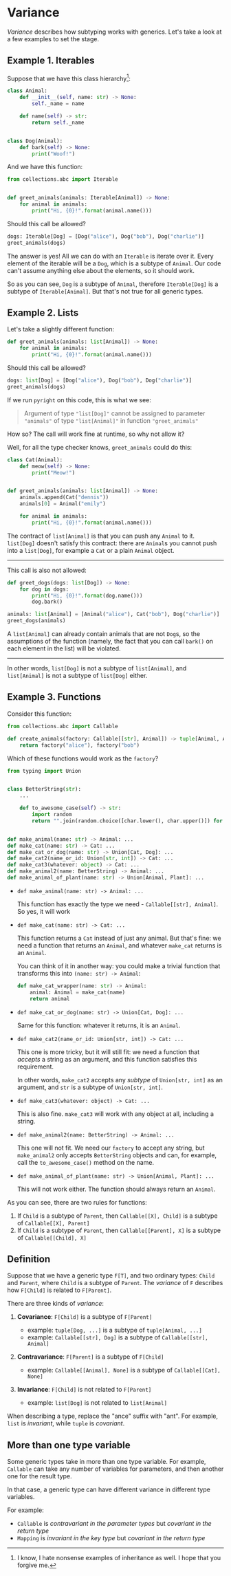 # Variance

_Variance_ describes how subtyping works with generics.
Let's take a look at a few examples to set the stage.

## Example 1. Iterables

Suppose that we have this class hierarchy[^1]:

```py
class Animal:
    def __init__(self, name: str) -> None:
        self._name = name

    def name(self) -> str:
        return self._name


class Dog(Animal):
    def bark(self) -> None:
        print("Woof!")
```

And we have this function:
```py
from collections.abc import Iterable


def greet_animals(animals: Iterable[Animal]) -> None:
    for animal in animals:
        print("Hi, {0}!".format(animal.name()))
```

Should this call be allowed?

```py
dogs: Iterable[Dog] = [Dog("alice"), Dog("bob"), Dog("charlie")]
greet_animals(dogs)
```

The answer is yes! All we can do with an `Iterable` is iterate over it.
Every element of the iterable will be a `Dog`, which is a subtype of `Animal`. Our code
can't assume anything else about the elements, so it should work.

So as you can see, `Dog` is a subtype of `Animal`, therefore `Iterable[Dog]` is a subtype of `Iterable[Animal]`.
But that's not true for all generic types.


## Example 2. Lists

Let's take a slightly different function:
```py
def greet_animals(animals: list[Animal]) -> None:
    for animal in animals:
        print("Hi, {0}!".format(animal.name()))
```

Should this call be allowed?

```py
dogs: list[Dog] = [Dog("alice"), Dog("bob"), Dog("charlie")]
greet_animals(dogs)
```

If we run `pyright` on this code, this is what we see:

> Argument of type `"list[Dog]"` cannot be assigned to parameter `"animals"` of type `"list[Animal]"` in function `"greet_animals"`

How so? The call will work fine at runtime, so why not allow it?

Well, for all the type checker knows, `greet_animals` could do this:

```py
class Cat(Animal):
    def meow(self) -> None:
        print("Meow!")


def greet_animals(animals: list[Animal]) -> None:
    animals.append(Cat("dennis"))
    animals[0] = Animal("emily")

    for animal in animals:
        print("Hi, {0}!".format(animal.name()))
```

The contract of `list[Animal]` is that you can push any `Animal` to it.
`list[Dog]` doesn't satisfy this contract: there are `Animal`s you cannot push
into a `list[Dog]`, for example a `Cat` or a plain `Animal` object.

---

This call is also not allowed:

```py
def greet_dogs(dogs: list[Dog]) -> None:
    for dog in dogs:
        print("Hi, {0}!".format(dog.name()))
        dog.bark()

animals: list[Animal] = [Animal("alice"), Cat("bob"), Dog("charlie")]
greet_dogs(animals)
```

A `list[Animal]` can already contain animals that are not
`Dog`s, so the assumptions of the function (namely, the fact that you can call
`bark()` on each element in the list) will be violated.

---

In other words, `list[Dog]` is not a subtype of `list[Animal]`, and `list[Animal]`
is not a subtype of `list[Dog]` either.


## Example 3. Functions

Consider this function:

```py
from collections.abc import Callable

def create_animals(factory: Callable[[str], Animal]) -> tuple[Animal, Animal]:
    return factory("alice"), factory("bob")
```

Which of these functions would work as the `factory`?
```py
from typing import Union


class BetterString(str):
    ...

    def to_awesome_case(self) -> str:
        import random
        return "".join(random.choice([char.lower(), char.upper()]) for char in self)


def make_animal(name: str) -> Animal: ...
def make_cat(name: str) -> Cat: ...
def make_cat_or_dog(name: str) -> Union[Cat, Dog]: ...
def make_cat2(name_or_id: Union[str, int]) -> Cat: ...
def make_cat3(whatever: object) -> Cat: ...
def make_animal2(name: BetterString) -> Animal: ...
def make_animal_of_plant(name: str) -> Union[Animal, Plant]: ...
```

- `def make_animal(name: str) -> Animal: ...`

    This function has exactly the type we need - `Callable[[str], Animal]`.
    So yes, it will work

- `def make_cat(name: str) -> Cat: ...`

    This function returns a `Cat` instead of just any animal. But that's fine:
    we need a function that returns an `Animal`, and whatever `make_cat` returns
    is an `Animal`.

    You can think of it in another way: you could make a trivial function that
    transforms this into `(name: str) -> Animal`:
    ```py
    def make_cat_wrapper(name: str) -> Animal:
        animal: Animal = make_cat(name)
        return animal
    ```

- `def make_cat_or_dog(name: str) -> Union[Cat, Dog]: ...`

    Same for this function: whatever it returns, it is an `Animal`.

- `def make_cat2(name_or_id: Union[str, int]) -> Cat: ...`

    This one is more tricky, but it will still fit: we need a function that
    _accepts_ a string as an argument, and this function satisfies this requirement.

    In other words, `make_cat2` accepts any _subtype_ of `Union[str, int]` as an
    argument, and `str` is a subtype of `Union[str, int]`.

- `def make_cat3(whatever: object) -> Cat: ...`

    This is also fine. `make_cat3` will work with any object at all, including
    a string.

- `def make_animal2(name: BetterString) -> Animal: ...`

    This one will not fit. We need our `factory` to accept any string,
    but `make_animal2` only accepts `BetterString` objects and can, for example,
    call the `to_awesome_case()` method on the name.

- `def make_animal_of_plant(name: str) -> Union[Animal, Plant]: ...`

    This will not work either. The function should always return an `Animal`.


As you can see, there are two rules for functions:

1. If `Child` is a subtype of `Parent`, then `Callable[[X], Child]` is a
    subtype of `Callable[[X], Parent]`
2. If `Child` is a subtype of `Parent`, then `Callable[[Parent], X]`
    is a subtype of `Callable[[Child], X]`


## Definition

Suppose that we have a generic type `F[T]`, and two ordinary types: `Child` and `Parent`, where `Child`
is a subtype of `Parent`.
The _variance_ of `F` describes how `F[Child]` is related to `F[Parent]`.

There are three kinds of _variance_:

1. **Covariance**: `F[Child]` is a subtype of `F[Parent]`

    - example: `tuple[Dog, ...]` is a subtype of `tuple[Animal, ...]`
    - example: `Callable[[str], Dog]` is a subtype of `Callable[[str], Animal]`

2. **Contravariance**: `F[Parent]` is a subtype of `F[Child]`

    - example: `Callable[[Animal], None]` is a subtype of `Callable[[Cat], None]`

3. **Invariance**: `F[Child]` is not related to `F[Parent]`

    - example: `list[Dog]` is not related to `list[Animal]`


When describing a type, replace the "ance" suffix with "ant". For example,
`list` is _invariant_, while `tuple` is _covariant_.


## More than one type variable


Some generic types take in more than one type variable. For example, `Callable` can take
any number of variables for parameters, and then another one for the result type.

In that case, a generic type can have different variance in different type variables.

For example:

- `Callable` is _contravariant in the parameter types_ but _covariant in the return type_
- `Mapping` is _invariant in the key type_ but _covariant in the return type_


[^1]: I know, I hate nonsense examples of inheritance as well. I hope that you forgive me.

